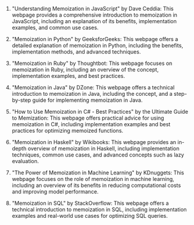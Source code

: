 

1. "Understanding Memoization in JavaScript" by Dave Ceddia: This webpage provides a comprehensive introduction to memoization in JavaScript, including an explanation of its benefits, implementation examples, and common use cases.

2. "Memoization in Python" by GeeksforGeeks: This webpage offers a detailed explanation of memoization in Python, including the benefits, implementation methods, and advanced techniques.

3. "Memoization in Ruby" by Thoughtbot: This webpage focuses on memoization in Ruby, including an overview of the concept, implementation examples, and best practices.

4. "Memoization in Java" by DZone: This webpage offers a technical introduction to memoization in Java, including the concept, and a step-by-step guide for implementing memoization in Java.

5. "How to Use Memoization in C# - Best Practices" by the Ultimate Guide to Memization: This webpage offers practical advice for using memoization in C#, including implementation examples and best practices for optimizing memoized functions.

6. "Memoization in Haskell" by Wikibooks: This webpage provides an in-depth overview of memoization in Haskell, including implementation techniques, common use cases, and advanced concepts such as lazy evaluation.

7. "The Power of Memoization in Machine Learning" by KDnuggets: This webpage focuses on the role of memoization in machine learning, including an overview of its benefits in reducing computational costs and improving model performance.

8. "Memoization in SQL" by StackOverflow: This webpage offers a technical introduction to memoization in SQL, including implementation examples and real-world use cases for optimizing SQL queries.